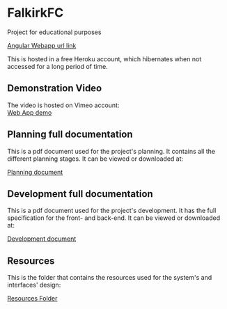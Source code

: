 # FalkirkFC
Project for educational purposes

[Angular Webapp url link](https://quiet-cove-50996.herokuapp.com)

This is hosted in a free Heroku account, which hibernates when not accessed for a long period of time.

## Demonstration Video

The video is hosted on Vimeo account:   
[Web App demo](https://vimeo.com/381661463)


## Planning full documentation

This is a pdf document used for the project's planning. It contains all the different planning stages. It can be viewed or downloaded at:

[Planning document](https://github.com/xecarlox94/FalkirkFC-Angular-7/blob/master/Documentation/Planning%20Stage/deliverables/Analysis_Project_Assignment_Report_pdf.pdf)

## Development full documentation

This is a pdf document used for the project's development. It has the full specification for the front- and back-end. It can be viewed or downloaded at:

[Development document](https://github.com/xecarlox94/FalkirkFC-Angular-7/blob/master/Documentation/Development%20Stage/Development.pdf)


## Resources

This is the folder that contains the resources used for the system's and interfaces' design:

[Resources Folder](https://github.com/xecarlox94/FalkirkFC-Angular-7/tree/master/Documentation/Planning%20Stage/resources)